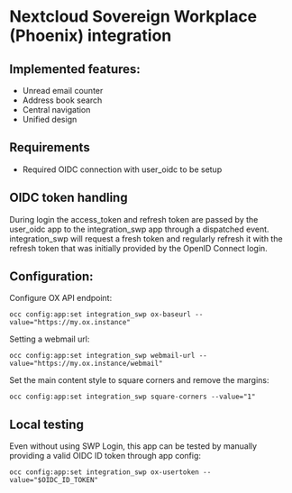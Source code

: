 # Nextcloud Sovereign Workplace (Phoenix) integration

## Implemented features:
- Unread email counter
- Address book search
- Central navigation
- Unified design

## Requirements
- Required OIDC connection with user_oidc to be setup

## OIDC token handling

During login the access_token and refresh token are passed by the user_oidc app to the integration_swp app through a dispatched event. integration_swp will request a fresh token and regularly refresh it with the refresh token that was initially provided by the OpenID Connect login.

## Configuration:

Configure OX API endpoint:

	occ config:app:set integration_swp ox-baseurl --value="https://my.ox.instance"

Setting a webmail url:

	occ config:app:set integration_swp webmail-url --value="https://my.ox.instance/webmail"

Set the main content style to square corners and remove the margins:

	occ config:app:set integration_swp square-corners --value="1"

## Local testing

Even without using SWP Login, this app can be tested by manually providing a valid OIDC ID token through app config:

	occ config:app:set integration_swp ox-usertoken --value="$OIDC_ID_TOKEN"
